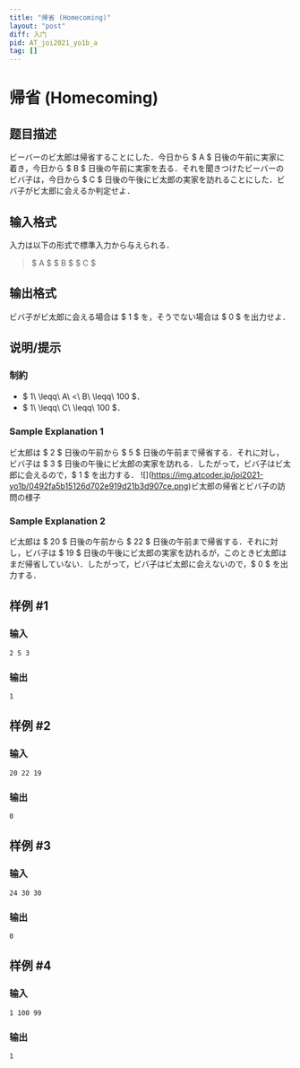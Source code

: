 ```yaml
---
title: "帰省 (Homecoming)"
layout: "post"
diff: 入门
pid: AT_joi2021_yo1b_a
tag: []
---
```


# 帰省 (Homecoming)

## 题目描述

[problemUrl]: https://atcoder.jp/contests/joi2021yo1b/tasks/joi2021_yo1b_a

ビーバーのビ太郎は帰省することにした．今日から $ A $ 日後の午前に実家に着き，今日から $ B $ 日後の午前に実家を去る．それを聞きつけたビーバーのビバ子は，今日から $ C $ 日後の午後にビ太郎の実家を訪れることにした．ビバ子がビ太郎に会えるか判定せよ．

## 输入格式

入力は以下の形式で標準入力から与えられる．

> $ A $ $ B $ $ C $

## 输出格式

ビバ子がビ太郎に会える場合は $ 1 $ を，そうでない場合は $ 0 $ を出力せよ．

## 说明/提示

### 制約

- $ 1\ \leqq\ A\ <\ B\ \leqq\ 100 $．
- $ 1\ \leqq\ C\ \leqq\ 100 $．

### Sample Explanation 1

ビ太郎は $ 2 $ 日後の午前から $ 5 $ 日後の午前まで帰省する．それに対し，ビバ子は $ 3 $ 日後の午後にビ太郎の実家を訪れる．したがって，ビバ子はビ太郎に会えるので，$ 1 $ を出力する． !\[\](https://img.atcoder.jp/joi2021-yo1b/0492fa5b15126d702e919d21b3d907ce.png)ビ太郎の帰省とビバ子の訪問の様子

### Sample Explanation 2

ビ太郎は $ 20 $ 日後の午前から $ 22 $ 日後の午前まで帰省する．それに対し，ビバ子は $ 19 $ 日後の午後にビ太郎の実家を訪れるが，このときビ太郎はまだ帰省していない．したがって，ビバ子はビ太郎に会えないので，$ 0 $ を出力する．

## 样例 #1

### 输入

```
2 5 3
```

### 输出

```
1
```

## 样例 #2

### 输入

```
20 22 19
```

### 输出

```
0
```

## 样例 #3

### 输入

```
24 30 30
```

### 输出

```
0
```

## 样例 #4

### 输入

```
1 100 99
```

### 输出

```
1
```

